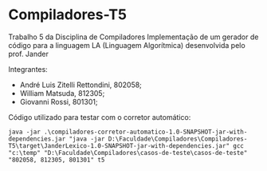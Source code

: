 # Compiladores-T5
Trabalho 5 da Disciplina de Compiladores
Implementação de um gerador de código para a linguagem LA (Linguagem Algorítmica) desenvolvida pelo prof. Jander

Integrantes:
- André Luis Zitelli Rettondini, 802058;
- William Matsuda, 812305;
- Giovanni Rossi, 801301;

Código utilizado para testar com o corretor automático:

```
java -jar .\compiladores-corretor-automatico-1.0-SNAPSHOT-jar-with-dependencies.jar "java -jar D:\Faculdade\Compiladores\Compiladores-T5\target\JanderLexico-1.0-SNAPSHOT-jar-with-dependencies.jar" gcc "c:\temp" "D:\Faculdade\Compiladores\casos-de-teste\casos-de-teste" "802058, 812305, 801301" t5
```
